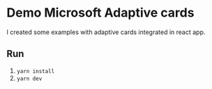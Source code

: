 # Demo Microsoft Adaptive cards

I created some examples with adaptive cards integrated in react app.

## Run

1. `yarn install`
2. `yarn dev`

